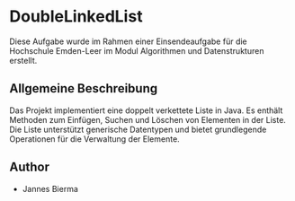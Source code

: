 # DoubleLinkedList

Diese Aufgabe wurde im Rahmen einer Einsendeaufgabe für die Hochschule Emden-Leer im Modul Algorithmen und Datenstrukturen erstellt.

## Allgemeine Beschreibung

Das Projekt implementiert eine doppelt verkettete Liste in Java. Es enthält Methoden zum Einfügen, Suchen und Löschen von Elementen in der Liste. Die Liste unterstützt generische Datentypen und bietet grundlegende Operationen für die Verwaltung der Elemente.


## Author

- Jannes Bierma

